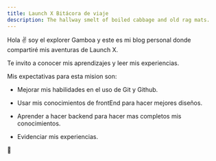 ```yaml
---
title: Launch X Bitácora de viaje
description: The hallway smelt of boiled cabbage and old rag mats.
---
```


Hola ✌️  soy el explorer Gamboa y este es mi blog personal donde compartiré mis aventuras de Launch X.

Te invito a conocer mis aprendizajes y leer mis experiencias.

Mis expectativas para esta mision son:
  - Mejorar mis habilidades en el uso de Git y Github.
  
  - Usar mis conocimientos de frontEnd para hacer mejores diseños.
  
  - Aprender a hacer backend para hacer mas completos mis conocimientos.
  
  - Evidenciar mis experiencias. 

🚀
